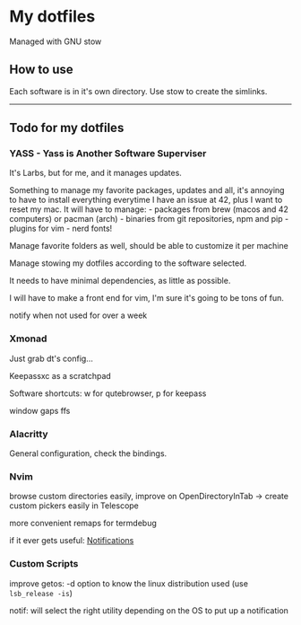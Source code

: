 # My dotfiles

Managed with GNU stow

## How to use

Each software is in it's own directory. Use stow to create the simlinks.

---

## Todo for my dotfiles

### YASS - Yass is Another Software Superviser

It's Larbs, but for me, and it manages updates.

Something to manage my favorite packages, updates and all, it's annoying
to have to install everything everytime I have an issue at 42, plus I want to
reset my mac. It will have to manage:
	- packages from brew (macos and 42 computers) or pacman (arch)
	- binaries from git repositories, npm and pip
	- plugins for vim
	- nerd fonts!

Manage favorite folders as well, should be able to customize it per machine

Manage stowing my dotfiles according to the software selected.

It needs to have minimal dependencies, as little as possible.

I will have to make a front end for vim, I'm sure it's going to be tons of fun.

notify when not used for over a week

### Xmonad

Just grab dt's config...

Keepassxc as a scratchpad

Software shortcuts: w for qutebrowser, p for keepass

window gaps ffs

### Alacritty

General configuration, check the bindings.

### Nvim

browse custom directories easily, improve on OpenDirectoryInTab -> create custom
pickers easily in Telescope

more convenient remaps for termdebug

if it ever gets useful: [Notifications](https://github.com/rcarriga/nvim-notify)

### Custom Scripts

improve getos: -d option to know the linux distribution used (use `lsb_release -is`)

notif: will select the right utility depending on the OS to put up a notification
